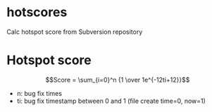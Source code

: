 hotscores
====

Calc hotspot score from Subversion repository

# Hotspot score

$$Score = \sum_{i=0}^n {1 \over 1e^{-12ti+12}}$$

- n: bug fix times
- ti: bug fix timestamp between 0 and 1 (file create time=0, now=1)
